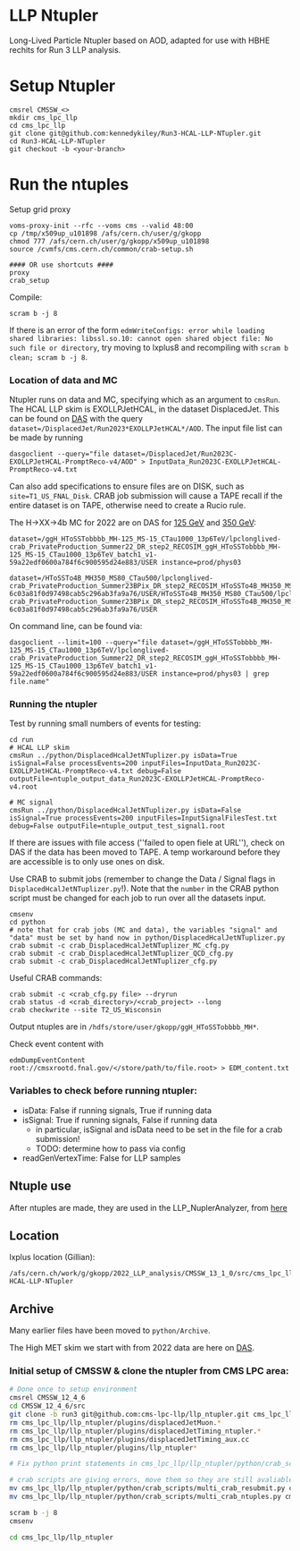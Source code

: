 # LLP Ntupler
Long-Lived Particle Ntupler based on AOD, adapted for use with HBHE rechits for Run 3 LLP analysis.

# Setup Ntupler
```
cmsrel CMSSW_<>
mkdir cms_lpc_llp
cd cms_lpc_llp
git clone git@github.com:kennedykiley/Run3-HCAL-LLP-NTupler.git
cd Run3-HCAL-LLP-NTupler
git checkout -b <your-branch>
```

# Run the ntuples
Setup grid proxy
```
voms-proxy-init --rfc --voms cms --valid 48:00
cp /tmp/x509up_u101898 /afs/cern.ch/user/g/gkopp
chmod 777 /afs/cern.ch/user/g/gkopp/x509up_u101898
source /cvmfs/cms.cern.ch/common/crab-setup.sh

#### OR use shortcuts ####
proxy
crab_setup
```
Compile: 
```
scram b -j 8
```
If there is an error of the form `edmWriteConfigs: error while loading shared libraries: libssl.so.10: cannot open shared object file: No such file or directory`, try moving to lxplus8 and recompiling with `scram b clean; scram b -j 8`.

### Location of data and MC
Ntupler runs on data and MC, specifying which as an argument to `cmsRun`. The HCAL LLP skim is EXOLLPJetHCAL, in the dataset DisplacedJet. This can be found on [DAS](https://cmsweb.cern.ch/das/request?view=list&limit=50&instance=prod%2Fglobal&input=dataset%3D%2FDisplacedJet%2FRun2023*EXOLLPJetHCAL*%2FAOD) with the query `dataset=/DisplacedJet/Run2023*EXOLLPJetHCAL*/AOD`. The input file list can be made by running 
```
dasgoclient --query="file dataset=/DisplacedJet/Run2023C-EXOLLPJetHCAL-PromptReco-v4/AOD" > InputData_Run2023C-EXOLLPJetHCAL-PromptReco-v4.txt
```
Can also add specifications to ensure files are on DISK, such as `site=T1_US_FNAL_Disk`. CRAB job submission will cause a TAPE recall if the entire dataset is on TAPE, otherwise need to create a Rucio rule.

The H->XX->4b MC for 2022 are on DAS for [125 GeV](https://cmsweb.cern.ch/das/request?view=list&limit=50&instance=prod%2Fglobal&input=dataset%3D%2FggH_HToSSTobbbb_MH-125_MS-15_CTau1000_13p6TeV%2Flpclonglived-crab_PrivateProduction_Summer22_DR_step2_RECOSIM_ggH_HToSSTobbbb_MH-125_MS-15_CTau1000_13p6TeV_batch1_v1-59a22edf0600a784f6c900595d24e883%2FUSER+instance%3Dprod%2Fphys03) and [350 GeV](https://cmsweb.cern.ch/das/request?input=dataset%3D%2FHToSSTo4B_MH350_MS80_CTau500%2Flpclonglived-crab_PrivateProduction_Summer23BPix_DR_step2_RECOSIM_HToSSTo4B_MH350_MS80_CTau500_batch1_v1-6c03a81f0d97498cab5c296ab3fa9a76%2FUSER&instance=prod/phys03):
```
dataset=/ggH_HToSSTobbbb_MH-125_MS-15_CTau1000_13p6TeV/lpclonglived-crab_PrivateProduction_Summer22_DR_step2_RECOSIM_ggH_HToSSTobbbb_MH-125_MS-15_CTau1000_13p6TeV_batch1_v1-59a22edf0600a784f6c900595d24e883/USER instance=prod/phys03

dataset=/HToSSTo4B_MH350_MS80_CTau500/lpclonglived-crab_PrivateProduction_Summer23BPix_DR_step2_RECOSIM_HToSSTo4B_MH350_MS80_CTau500_batch1_v1-6c03a81f0d97498cab5c296ab3fa9a76/USER/HToSSTo4B_MH350_MS80_CTau500/lpclonglived-crab_PrivateProduction_Summer23BPix_DR_step2_RECOSIM_HToSSTo4B_MH350_MS80_CTau500_batch1_v1-6c03a81f0d97498cab5c296ab3fa9a76/USER
```
On command line, can be found via:
```
dasgoclient --limit=100 --query="file dataset=/ggH_HToSSTobbbb_MH-125_MS-15_CTau1000_13p6TeV/lpclonglived-crab_PrivateProduction_Summer22_DR_step2_RECOSIM_ggH_HToSSTobbbb_MH-125_MS-15_CTau1000_13p6TeV_batch1_v1-59a22edf0600a784f6c900595d24e883/USER instance=prod/phys03 | grep file.name"
```
### Running the ntupler
Test by running small numbers of events for testing:
```
cd run
# HCAL LLP skim
cmsRun ../python/DisplacedHcalJetNTuplizer.py isData=True isSignal=False processEvents=200 inputFiles=InputData_Run2023C-EXOLLPJetHCAL-PromptReco-v4.txt debug=False outputFile=ntuple_output_data_Run2023C-EXOLLPJetHCAL-PromptReco-v4.root

# MC signal 
cmsRun ../python/DisplacedHcalJetNTuplizer.py isData=False isSignal=True processEvents=200 inputFiles=InputSignalFilesTest.txt debug=False outputFile=ntuple_output_test_signal1.root
```
If there are issues with file access (''failed to open fiele at URL''), check on DAS if the data has been moved to TAPE. A temp workaround before they are accessible is to only use ones on disk.

Use CRAB to submit jobs (remember to change the Data / Signal flags in `DisplacedHcalJetNTuplizer.py`!). Note that the `number` in the CRAB python script must be changed for each job to run over all the datasets input. 
```
cmsenv
cd python
# note that for crab jobs (MC and data), the variables "signal" and "data" must be set by hand now in python/DisplacedHcalJetNTuplizer.py
crab submit -c crab_DisplacedHcalJetNTuplizer_MC_cfg.py 
crab submit -c crab_DisplacedHcalJetNTuplizer_QCD_cfg.py 
crab submit -c crab_DisplacedHcalJetNTuplizer_cfg.py
```
Useful CRAB commands:
```
crab submit -c <crab_cfg.py file> --dryrun
crab status -d <crab_directory>/<crab_project> --long
crab checkwrite --site T2_US_Wisconsin
```
Output ntuples are in `/hdfs/store/user/gkopp/ggH_HToSSTobbbb_MH*`.

Check event content with
```
edmDumpEventContent root://cmsxrootd.fnal.gov/</store/path/to/file.root> > EDM_content.txt
```

### Variables to check before running ntupler:
* isData: False if running signals, True if running data
* isSignal: True if running signals, False if running data
  * in particular, isSignal and isData need to be set in the file for a crab submission!
  * TODO: determine how to pass via config
* readGenVertexTime: False for LLP samples

## Ntuple use
After ntuples are made, they are used in the LLP_NuplerAnalyzer, from [here](https://github.com/gk199/Run3-HCAL-LLP-Analysis/tree/main)

## Location 

lxplus location (Gillian):
```
/afs/cern.ch/work/g/gkopp/2022_LLP_analysis/CMSSW_13_1_0/src/cms_lpc_llp/Run3-HCAL-LLP-NTupler
```

## Archive

Many earlier files have been moved to `python/Archive`. 

The High MET skim we start with from 2022 data are here on [DAS](https://cmsweb.cern.ch/das/request?view=list&limit=50&instance=prod%2Fglobal&input=dataset%3D%2FJetMET%2FRun2022G-EXOHighMET-PromptReco-v1%2FRAW-RECO). 

### Initial setup of CMSSW & clone the ntupler from CMS LPC area:
```bash
# Done once to setup environment
cmsrel CMSSW_12_4_6
cd CMSSW_12_4_6/src
git clone -b run3 git@github.com:cms-lpc-llp/llp_ntupler.git cms_lpc_llp/llp_ntupler
rm cms_lpc_llp/llp_ntupler/plugins/displacedJetMuon.*
rm cms_lpc_llp/llp_ntupler/plugins/displacedJetTiming_ntupler.*
rm cms_lpc_llp/llp_ntupler/plugins/displacedJetTiming_aux.cc
rm cms_lpc_llp/llp_ntupler/plugins/llp_ntupler*

# Fix python print statements in cms_lpc_llp/llp_ntupler/python/crab_scripts/multi_crab_ntuples.py and cms_lpc_llp/llp_ntupler/python/crab_scripts/multi_crab_resubmit.py to make compatible with python 3

# crab scripts are giving errors, move them so they are still avaliable for reference:
mv cms_lpc_llp/llp_ntupler/python/crab_scripts/multi_crab_resubmit.py cms_lpc_llp/llp_ntupler/python/crab_scripts/multi_crab_resubmit.py.old
mv cms_lpc_llp/llp_ntupler/python/crab_scripts/multi_crab_ntuples.py cms_lpc_llp/llp_ntupler/python/crab_scripts/multi_crab_ntuples.py.old

scram b -j 8
cmsenv

cd cms_lpc_llp/llp_ntupler
```